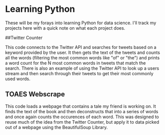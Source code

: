 # Learning Python

These will be my forays into learning Python for data science. I'll track my
projects here with a quick note on what each project does.

##Twitter Counter

This code connects to the Twitter API and searches for tweets based on a
keyword provided by the user. It then gets the text of the tweets and counts
all the words (filtering the most common words like "of" or "the") and prints
a word count for the N most common words in tweets that match the search.
There is also an example of using the Twitter API to look up a users stream
and then search through their tweets to get their most commonly used words.

## TOAES Webscrape

This code loads a webpage that contains a tale my friend is working on. It
finds the text of the book and then deconstructs that into a series of words
and once again counts the occurences of each word. This was designed to reuse
much of the idea from the Twitter Counter, but apply it to data picked out of
a webpage using the BeautifulSoup Library.
